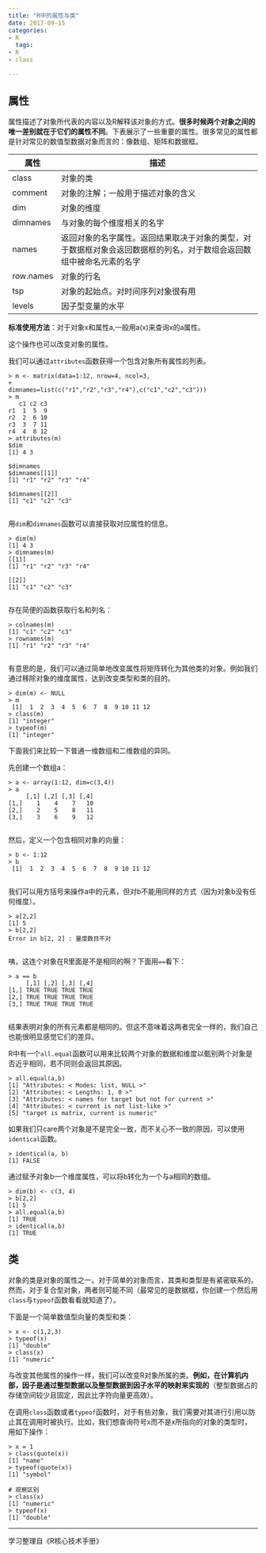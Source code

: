 ```yaml
---
title: "R中的属性与类"
date: 2017-09-15
categories: 
- R
  tags:
- R
- class

---
```


## 属性

属性描述了对象所代表的内容以及R解释该对象的方式。**很多时候两个对象之间的唯一差别就在于它们的属性不同**。下表展示了一些重要的属性。很多常见的属性都是针对常见的数值型数据对象而言的：像数组、矩阵和数据框。

<!-- more -->

| 属性        | 描述                                       |
| --------- | ---------------------------------------- |
| class     | 对象的类                                     |
| comment   | 对象的注解；一般用于描述对象的含义                        |
| dim       | 对象的维度                                    |
| dimnames  | 与对象的每个维度相关的名字                            |
| names     | 返回对象的名字属性。返回结果取决于对象的类型，对于数据框对象会返回数据框的列名，对于数组会返回数组中被命名元素的名字 |
| row.names | 对象的行名                                    |
| tsp       | 对象的起始点。对时间序列对象很有用                        |
| levels    | 因子型变量的水平                                 |

**标准使用方法**：对于对象x和属性a,一般用a(x)来查询x的a属性。

这个操作也可以改变对象的属性。

我们可以通过`attributes`函数获得一个包含对象所有属性的列表。

```
> m <- matrix(data=1:12, nrow=4, ncol=3,
+              dimnames=list(c("r1","r2","r3","r4"),c("c1","c2","c3")))
> m
   c1 c2 c3
r1  1  5  9
r2  2  6 10
r3  3  7 11
r4  4  8 12
> attributes(m)
$dim
[1] 4 3

$dimnames
$dimnames[[1]]
[1] "r1" "r2" "r3" "r4"

$dimnames[[2]]
[1] "c1" "c2" "c3"


```

用`dim`和`dimnames`函数可以直接获取对应属性的信息。

```
> dim(m)
[1] 4 3
> dimnames(m)
[[1]]
[1] "r1" "r2" "r3" "r4"

[[2]]
[1] "c1" "c2" "c3"


```

存在简便的函数获取行名和列名：

```
> colnames(m)
[1] "c1" "c2" "c3"
> rownames(m)
[1] "r1" "r2" "r3" "r4"


```

有意思的是，我们可以通过简单地改变属性将矩阵转化为其他类的对象。例如我们通过移除对象的维度属性，达到改变类型和类的目的。

```
> dim(m) <- NULL
> m
 [1]  1  2  3  4  5  6  7  8  9 10 11 12
> class(m)
[1] "integer"
> typeof(m)
[1] "integer"

```

下面我们来比较一下普通一维数组和二维数组的异同。

先创建一个数组a：

```
> a <- array(1:12, dim=c(3,4))
> a
     [,1] [,2] [,3] [,4]
[1,]    1    4    7   10
[2,]    2    5    8   11
[3,]    3    6    9   12


```

然后，定义一个包含相同对象的向量：

```
> b <- 1:12
> b
 [1]  1  2  3  4  5  6  7  8  9 10 11 12


```

我们可以用方括号来操作a中的元素，但对b不能用同样的方式（因为对象b没有任何维度）。

```
> a[2,2]
[1] 5
> b[2,2]
Error in b[2, 2] : 量度数目不对


```

咦，这连个对象在R里面是不是相同的啊？下面用`==`看下：

```
> a == b
     [,1] [,2] [,3] [,4]
[1,] TRUE TRUE TRUE TRUE
[2,] TRUE TRUE TRUE TRUE
[3,] TRUE TRUE TRUE TRUE


```

结果表明对象的所有元素都是相同的。但这不意味着这两者完全一样的，我们自己也能很明显感觉它们的差异。

R中有一个`all.equal`函数可以用来比较两个对象的数据和维度以甄别两个对象是否近乎相同，若不同则会返回其原因。

```
> all.equal(a,b)
[1] "Attributes: < Modes: list, NULL >"                   
[2] "Attributes: < Lengths: 1, 0 >"                       
[3] "Attributes: < names for target but not for current >"
[4] "Attributes: < current is not list-like >"            
[5] "target is matrix, current is numeric"   

```

如果我们只care两个对象是不是完全一致，而不关心不一致的原因，可以使用`identical`函数。

```
> identical(a, b)
[1] FALSE

```

通过赋予对象b一个维度属性，可以将b转化为一个与a相同的数组。

```
> dim(b) <- c(3, 4)
> b[2,2]
[1] 5
> all.equal(a,b)
[1] TRUE
> identical(a,b)
[1] TRUE

```

## 类

对象的类是对象的属性之一。对于简单的对象而言，其类和类型是有紧密联系的。然而，对于复合型对象，两者则可能不同（最常见的是数据框，你创建一个然后用`class`与`typeof`函数看看就知道了）。

下面是一个简单数值型向量的类型和类：

```
> x <- c(1,2,3)
> typeof(x)
[1] "double"
> class(x)
[1] "numeric"

```

与改变其他属性的操作一样，我们可以改变R对象所属的类。**例如，在计算机内部，因子是通过整型数据以及整型数据到因子水平的映射来实现的**（整型数据占的存储空间较少且固定，因此比字符向量更高效）。

在调用`class`函数或者`typeof`函数时，对于有些对象，我们需要对其进行引用以防止其在调用时被执行。比如，我们想查询符号x而不是x所指向的对象的类型时，用如下操作：

```
> x = 1
> class(quote(x))
[1] "name"
> typeof(quote(x))
[1] "symbol"

# 观察区别
> class(x)
[1] "numeric"
> typeof(x)
[1] "double"

```

------

学习整理自《R核心技术手册》